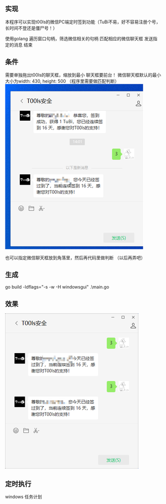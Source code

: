 ## 实现 

本程序可以实现t00ls的微信PC端定时签到功能（TuBi不易，好不容易注册个号，长时间不登还是僵尸号！）

使用golang 遍历窗口句柄，筛选微信相关的句柄
匹配相应的微信聊天框
发送指定的消息
结束

## 条件

需要单独拖出t00ls的聊天框，缩放到最小 聊天框要前台！
微信聊天框默认的最小大小为width: 430, height: 500 （程序里需要做匹配判断）
![Snipaste_2023-06-20_14-40-35.png](./Snipaste_2023-06-20_14-40-35.png)

也可以指定微信聊天框放到角落里，然后再代码里做判断 （以后再弄吧）

## 生成

go build  -ldflags="-s -w -H windowsgui" .\main.go


## 效果 
![Snipaste_2023-06-20_17-05-24.png](./Snipaste_2023-06-20_17-05-24.png)

## 定时执行

windows 任务计划